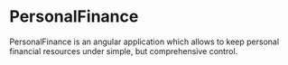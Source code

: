 # PersonalFinance
PersonalFinance is an angular application which allows to keep personal financial resources under simple, but comprehensive control. 
